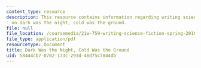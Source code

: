 ```yaml
---
content_type: resource
description: This resource contains information regarding writing science fiction
  on dark was the night, cold was the ground.
file: null
file_location: /coursemedia/21w-759-writing-science-fiction-spring-2016/58444cb70702173c293d48d75c7844db_MIT21W_759S16_DarkNight.pdf
file_type: application/pdf
resourcetype: Document
title: Dark Was the Night, Cold Was the Ground
uid: 58444cb7-0702-173c-293d-48d75c7844db
---
```

